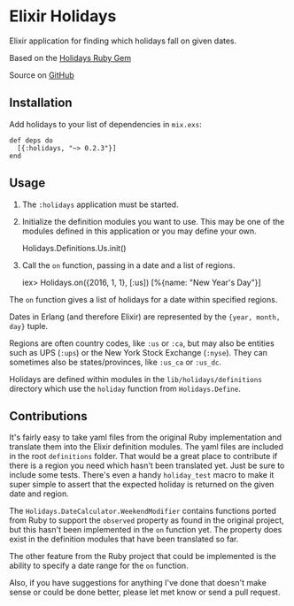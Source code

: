 # Elixir Holidays

Elixir application for finding which holidays fall on given dates.

Based on the [Holidays Ruby Gem](https://github.com/holidays/holidays)

Source on [GitHub](https://github.com/CoderDennis/holidays)

## Installation

Add holidays to your list of dependencies in `mix.exs`:

    def deps do
      [{:holidays, "~> 0.2.3"}]
    end

## Usage

  1. The `:holidays` application must be started.
  2. Initialize the definition modules you want to use. This may be one of the
  modules defined in this application or you may define your own.

        Holidays.Definitions.Us.init()

  3. Call the `on` function, passing in a date and a list of regions.

        iex> Holidays.on({2016, 1, 1}, [:us])
        [%{name: "New Year's Day"}]

The `on` function gives a list of holidays for a date within
specified regions.

Dates in Erlang (and therefore Elixir) are represented by the 
`{year, month, day}` tuple.

Regions are often country codes, like `:us` or `:ca`, but
may also be entities such as UPS (`:ups`) or the New York Stock Exchange
(`:nyse`).
They can sometimes also be states/provinces, like `:us_ca` or `:us_dc`.

Holidays are defined within modules in the `lib/holidays/definitions`
directory which use the `holiday` function from `Holidays.Define`.

## Contributions

It's fairly easy to take yaml files from the original Ruby implementation
and translate them into the Elixir definition modules. The yaml files are
included in the root `definitions` folder. That would be a great place to
contribute if there is a region you need which hasn't been translated yet.
Just be sure to include some tests. There's even a handy `holiday_test`
macro to make it super simple to assert that the expected holiday is
returned on the given date and region.

The `Holidays.DateCalculator.WeekendModifier` contains functions ported from
Ruby to support the `observed` property as found in
the original project, but this hasn't been implemented in the
`on` function yet. The property does exist in the
definition modules that have been translated so far.

The other feature from the Ruby project that could be implemented is the
ability to specify a date range for the `on` function.

Also, if you have suggestions for anything I've done that doesn't make sense
or could be done better, please let met know or send a pull request.
